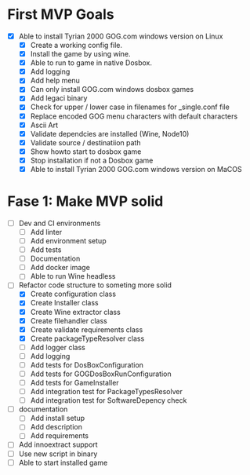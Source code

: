 # First MVP Goals
-   [x] Able to install Tyrian 2000 GOG.com windows version on Linux
    -   [x] Create a working config file.
    -   [x] Install the game by using wine.
    -   [x] Able to run to game in native Dosbox.
    -   [x] Add logging
    -   [x] Add help menu
    -   [x] Can only install GOG.com windows dosbox games
    -   [x] Add legaci binary
    -   [X] Check for upper / lower case in filenames for _single.conf file
    -   [x] Replace encoded GOG menu characters with default characters
    -   [x] Ascii Art
    -   [x] Validate dependcies are installed (Wine, Node10)
    -   [X] Validate source / destinatiion path
    -   [X] Show howto start to dosbox game
    -   [X] Stop installation if not a Dosbox game
    -   [X] Able to install Tyrian 2000 GOG.com windows version on MaCOS 

# Fase 1: Make MVP solid
-   [ ] Dev and CI environments
    -   [ ] Add linter
    -   [ ] Add environment setup
    -   [ ] Add tests
    -   [ ] Documentation
    -   [ ] Add docker image
    -   [ ] Able to run Wine headless
-   [ ] Refactor code structure to someting more solid
    -   [x] Create configuration class
    -   [x] Create Installer class
    -   [x] Create Wine extractor class
    -   [x] Create filehandler class
    -   [x] Create validate requirements class
    -   [x] Create packageTypeResolver class
    -   [ ] Add logger class
    -   [ ] Add logging
    -   [ ] Add tests for DosBoxConfiguration
    -   [ ] Add tests for GOGDosBoxRunConfiguration
    -   [ ] Add tests for GameInstaller
    -   [ ] Add integration test for PackageTypesResolver
    -   [ ] Add integration test for SoftwareDepency check
-   [ ] documentation   
    -   [ ] Add install setup
    -   [ ] Add description
    -   [ ] Add requirements
-   [ ] Add innoextract support
-   [ ] Use new script in binary
-   [ ] Able to start installed game